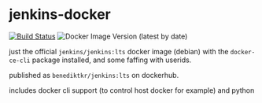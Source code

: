 # jenkins-docker

[![Build Status](https://jenkins.sudo.is/buildStatus/icon?job=ben%2Fjenkins-docker%2Fmaster&style=flat-square)](https://jenkins.sudo.is/job/ben/job/jenkins-docker/job/master/)
![Docker Image Version (latest by date)](https://img.shields.io/docker/v/benediktkr/jenkins?style=flat-square)

just the official `jenkins/jenkins:lts` docker image (debian) with the `docker-ce-cli` package installed, and some faffing with userids.

published as `benediktkr/jenkins:lts` on dockerhub.

includes docker cli support (to control host docker for example) and python
